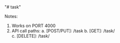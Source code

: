 "# task" 

Notes:
  1. Works on PORT 4000
  2. API call paths:
      a. [POST/PUT]: /task
      b. [GET]: /task/<search text>
      c. [DELETE]: /task/<id>
